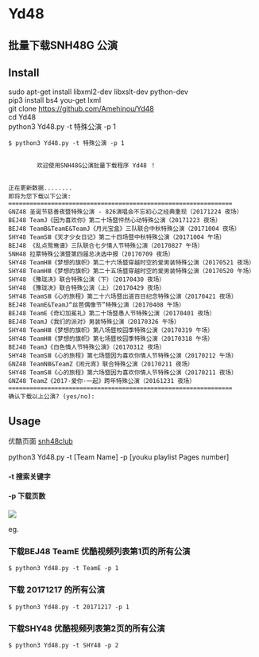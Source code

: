 # Yd48
## 批量下载SNH48G 公演

## Install

sudo apt-get install libxml2-dev libxslt-dev python-dev<br>
pip3 install bs4 you-get lxml<br>
git clone https://github.com/Amehinou/Yd48 </br>
cd Yd48 </br>
python3 Yd48.py -t 特殊公演 -p 1
```console
$ python3 Yd48.py -t 特殊公演 -p 1

    
        欢迎使用SNH48G公演批量下载程序 Yd48 ！
                      
    
正在更新数据........
即将为您下载以下公演:
===============================================================
GNZ48 圣诞节慈善夜暨特殊公演 - 826演唱会不忘初心之经典重现（20171224 夜场）
BEJ48 TeamJ《因为喜欢你》第二十场暨怦然心动特殊公演（20171223 夜场）
BEJ48 TeamB&TeamE&TeamJ《月光宝盒》三队联合中秋特殊公演（20171004 夜场）
SHY48 TeamSⅢ《天才少女日记》第二十四场暨中秋特殊公演（20171004 午场）
BEJ48 《乱点鸳鸯谱》三队联合七夕情人节特殊公演（20170827 午场）
SNH48 拉票特殊公演暨第四届总决选中报（20170709 夜场）
SHY48 TeamHⅢ《梦想的旗帜》第二十六场暨穿越时空的爱男装特殊公演（20170521 夜场）
SHY48 TeamHⅢ《梦想的旗帜》第二十五场暨穿越时空的爱男装特殊公演（20170520 午场）
SHY48 《豫珑决》联合特殊公演（下）（20170430 夜场）
SHY48 《豫珑决》联合特殊公演（上）（20170429 夜场）
SHY48 TeamSⅢ《心的旅程》第二十六场暨出道百日纪念特殊公演（20170421 夜场）
BEJ48 TeamE&TeamJ“丝芭偶像节”特殊公演（20170408 午场）
BEJ48 TeamE《奇幻加冕礼》第二十场暨愚人节特殊公演（20170401 夜场）
BEJ48 TeamJ《我们的派对》男装特殊公演（20170326 午场）
SHY48 TeamHⅢ《梦想的旗帜》第八场暨校园季特殊公演（20170319 午场）
SHY48 TeamHⅢ《梦想的旗帜》第七场暨校园季特殊公演（20170318 午场）
BEJ48 TeamJ《白色情人节特殊公演》（20170312 夜场）
SHY48 TeamSⅢ《心的旅程》第七场暨因为喜欢你情人节特殊公演（20170212 午场）
GNZ48 TeamNⅢ&TeamZ《闹元宵》联合特殊公演（20170211 夜场）
SHY48 TeamSⅢ《心的旅程》第六场暨因为喜欢你情人节特殊公演（20170211 夜场）
GNZ48 TeamZ《2017·爱你·一起》跨年特殊公演（20161231 夜场）
===============================================================
确认下载以上公演? (yes/no):
```


## Usage

优酷页面 <a href="http://i.youku.com/i/UMTM4NTM5Nzc4OA==/">snh48club</a>

python3 Yd48.py -t [Team Name] -p [youku playlist Pages number]  </br>

#### -t 搜索关键字

#### -p 下载页数
<img src="https://cdn.earture.org/src/p.png">

eg. </br>
### 下载BEJ48 TeamE 优酷视频列表第1页的所有公演 </br>

```console
$ python3 Yd48.py -t TeamE -p 1  
```

### 下载 20171217 的所有公演 </br>

```console
$ python3 Yd48.py -t 20171217 -p 1  
```

### 下载SHY48 优酷视频列表第2页的所有公演 </br>

```console
$ python3 Yd48.py -t SHY48 -p 2 
```

